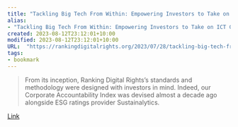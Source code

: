 ```yaml
---
title: "Tackling Big Tech From Within: Empowering Investors to Take on ICT Giants"
alias:
- "Tackling Big Tech From Within: Empowering Investors to Take on ICT Giants"
created: 2023-08-12T23:12:01+10:00
modified: 2023-08-12T23:12:01+10:00
URL:  "https://rankingdigitalrights.org/2023/07/28/tackling-big-tech-from-within-empowering-investors-to-take-on-ict-giants/"
tags:
- bookmark
---
```


> From its inception, Ranking Digital Rights’s standards and methodology were designed with investors in mind. Indeed, our Corporate Accountability Index was devised almost a decade ago alongside ESG ratings provider Sustainalytics.

[Link](https://rankingdigitalrights.org/2023/07/28/tackling-big-tech-from-within-empowering-investors-to-take-on-ict-giants/)

